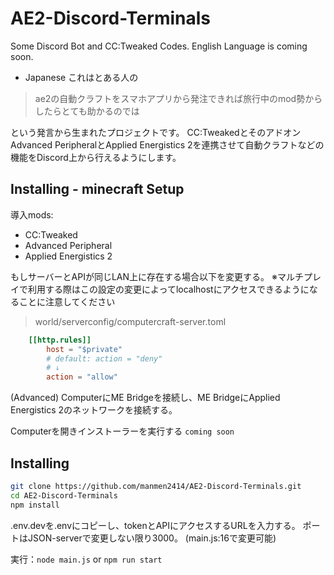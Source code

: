 # AE2-Discord-Terminals
Some Discord Bot and CC:Tweaked Codes.
English Language is coming soon.

- Japanese
これはとある人の
> ae2の自動クラフトをスマホアプリから発注できれば旅行中のmod勢からしたらとても助かるのでは

という発言から生まれたプロジェクトです。
CC:TweakedとそのアドオンAdvanced PeripheralとApplied Energistics 2を連携させて自動クラフトなどの機能をDiscord上から行えるようにします。

## Installing - minecraft Setup

導入mods:
  - CC:Tweaked
  - Advanced Peripheral
  - Applied Energistics 2

もしサーバーとAPIが同じLAN上に存在する場合以下を変更する。
※マルチプレイで利用する際はこの設定の変更によってlocalhostにアクセスできるようになることに注意してください
> world/serverconfig/computercraft-server.toml
```toml
	[[http.rules]]
		host = "$private"
        # default: action = "deny"
        # ↓
		action = "allow"
```

(Advanced) ComputerにME Bridgeを接続し、ME BridgeにApplied Energistics 2のネットワークを接続する。

Computerを開きインストーラーを実行する
`coming soon`

## Installing
```sh
git clone https://github.com/manmen2414/AE2-Discord-Terminals.git
cd AE2-Discord-Terminals
npm install
```
.env.devを.envにコピーし、tokenとAPIにアクセスするURLを入力する。
ポートはJSON-serverで変更しない限り3000。
(main.js:16で変更可能)

実行：`node main.js` or `npm run start`

